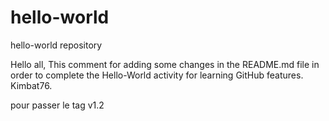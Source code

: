 # hello-world
hello-world repository

Hello all,
This comment for adding some changes in the README.md file in order to complete the Hello-World activity for learning GitHub features.
Kimbat76.


pour passer le tag v1.2
